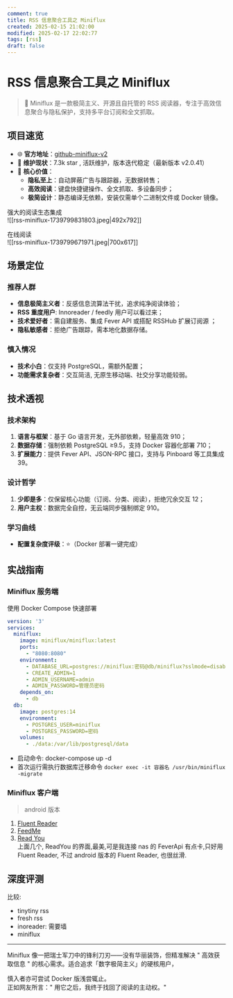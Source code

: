 ```yaml
---
comment: true
title: RSS 信息聚合工具之 Miniflux
created: 2025-02-15 21:02:00
modified: 2025-02-17 22:02:77
tags: [rss]
draft: false
---
```


# RSS 信息聚合工具之 Miniflux
>  🔖 Miniflux 是一款极简主义、开源且自托管的 RSS 阅读器，专注于高效信息聚合与隐私保护，支持多平台订阅和全文抓取。

## 项目速览
* 🌐 **官方地址**：[github-miniflux-v2](https://github.com/miniflux/v2) 
* 👨 **维护现状**：7.3k star , 活跃维护，版本迭代稳定（最新版本 v2.0.41）
* 📌 **核心价值**：
    * **隐私至上**：自动屏蔽广告与跟踪器，无数据转售；
    * **高效阅读**：键盘快捷键操作、全文抓取、多设备同步；
    * **极简设计**：静态编译无依赖，安装仅需单个二进制文件或 Docker 镜像。  

强大的阅读生态集成  
![[rss-miniflux-1739799831803.jpeg|492x792]]

在线阅读  
![[rss-miniflux-1739799671971.jpeg|700x617]]

## 场景定位
### 推荐人群
* **信息极简主义者**：反感信息流算法干扰，追求纯净阅读体验；
* **RSS 重度用户**: Innoreader / feedly 用户可以看过来；
* **技术爱好者**：需自建服务、集成 Fever API 或搭配 RSSHub 扩展订阅源 ；
* **隐私敏感者**：拒绝广告跟踪，需本地化数据存储。
### 慎入情况
* **技术小白**：仅支持 PostgreSQL，需额外配置；
* **功能需求复杂者**：交互简洁, 无原生移动端、社交分享功能较弱。
## 技术透视
### 技术架构
1. **语言与框架**：基于 Go 语言开发，无外部依赖，轻量高效 910；
2. **数据存储**：强制依赖 PostgreSQL ≥9.5，支持 Docker 容器化部署 710；
3. **扩展能力**：提供 Fever API、JSON-RPC 接口，支持与 Pinboard 等工具集成 39。
### 设计哲学
1. **少即是多**：仅保留核心功能（订阅、分类、阅读），拒绝冗余交互 12；
2. **用户主权**：数据完全自控，无云端同步强制绑定 910。

### 学习曲线
* **配置复杂度评级**：⭐️（Docker 部署一键完成）
## 实战指南
### Miniflux 服务端
使用 Docker Compose 快速部署
```yaml
version: '3'
services:
  miniflux:
    image: miniflux/miniflux:latest
    ports:
      - "8080:8080"
    environment:
      - DATABASE_URL=postgres://miniflux:密码@db/miniflux?sslmode=disable
      - CREATE_ADMIN=1
      - ADMIN_USERNAME=admin
      - ADMIN_PASSWORD=管理员密码
    depends_on:
      - db
  db:
    image: postgres:14
    environment:
      - POSTGRES_USER=miniflux
      - POSTGRES_PASSWORD=密码
    volumes:
      - ./data:/var/lib/postgresql/data
```
 * 启动命令: docker-compose up -d
 * 首次运行需执行数据库迁移命令 `docker exec -it 容器名 /usr/bin/miniflux -migrate`
### Miniflux 客户端
> android 版本
1. [Fluent Reader](https://github.com/yang991178/fluent-reader-lite)
2. [FeedMe](https://github.com/seazon/FeedMe)
3. [Read You](https://github.com/Ashinch/ReadYou)  
上面几个, ReadYou 的界面,最美,可是我连接 nas 的 FeverApi 有点卡,只好用 Fluent Reader, 不过 android 版本的 Fluent Reader, 也很丝滑.

## 深度评测
比较:  
* tinytiny rss  
* fresh rss
* inoreader: 需要墙
* miniflux
---

Miniflux 像一把瑞士军刀中的锋利刀刃——没有华丽装饰，但精准解决 " 高效获取信息 " 的核心需求。适合追求「数字极简主义」的硬核用户，

慎入者亦可尝试 Docker 版浅尝辄止。  
正如网友所言：" 用它之后，我终于找回了阅读的主动权。"
